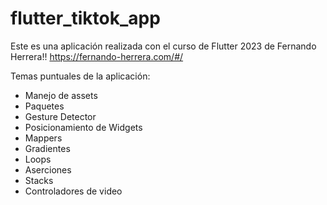 # flutter_tiktok_app

Este es una aplicación realizada con el curso de Flutter 2023 de Fernando Herrera!! https://fernando-herrera.com/#/

Temas puntuales de la aplicación:
* Manejo de assets 
* Paquetes 
* Gesture Detector 
* Posicionamiento de Widgets 
* Mappers 
* Gradientes 
* Loops 
* Aserciones 
* Stacks 
* Controladores de video 
